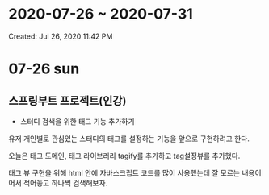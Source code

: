 # 2020-07-26 ~ 2020-07-31

Created: Jul 26, 2020 11:42 PM

# 07-26 sun

## 스프링부트 프로젝트(인강)

- 스터디 검색을 위한 태그 기능 추가하기

유저 개인별로 관심있는 스터디의 태그를 설정하는 기능을 앞으로 구현하려고 한다.

오늘은 태그 도메인, 태그 라이브러리 tagify를 추가하고 tag설정뷰를 추가했다. 

태그 뷰 구현을 위해 html 안에 자바스크립트 코드를 많이 사용했는데  잘 모르는 내용이어서 적어놓고 하나씩 검색해보자.